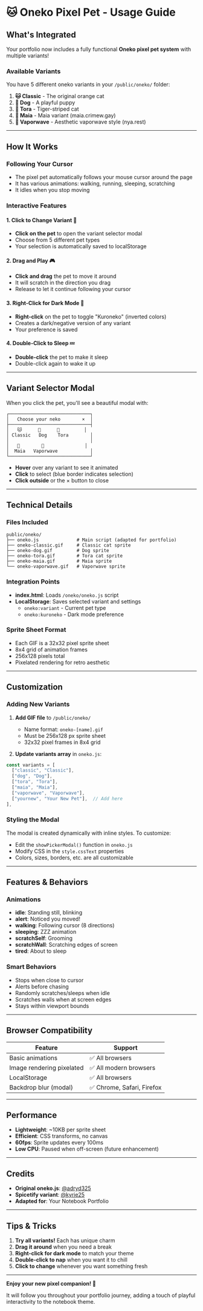 # 🐱 Oneko Pixel Pet - Usage Guide

## What's Integrated

Your portfolio now includes a fully functional **Oneko pixel pet system** with multiple variants!

### Available Variants

You have 5 different oneko variants in your `/public/oneko/` folder:

1. **🐱 Classic** - The original orange cat
2. **🐶 Dog** - A playful puppy
3. **🐯 Tora** - Tiger-striped cat
4. **👤 Maia** - Maia variant (maia.crimew.gay)
5. **🌊 Vaporwave** - Aesthetic vaporwave style (nya.rest)

---

## How It Works

### Following Your Cursor
- The pixel pet automatically follows your mouse cursor around the page
- It has various animations: walking, running, sleeping, scratching
- It idles when you stop moving

### Interactive Features

#### 1. **Click to Change Variant** 🎨
- **Click on the pet** to open the variant selector modal
- Choose from 5 different pet types
- Your selection is automatically saved to localStorage

#### 2. **Drag and Play** 🎮
- **Click and drag** the pet to move it around
- It will scratch in the direction you drag
- Release to let it continue following your cursor

#### 3. **Right-Click for Dark Mode** 🌙
- **Right-click** on the pet to toggle "Kuroneko" (inverted colors)
- Creates a dark/negative version of any variant
- Your preference is saved

#### 4. **Double-Click to Sleep** 💤
- **Double-click** the pet to make it sleep
- Double-click again to wake it up

---

## Variant Selector Modal

When you click the pet, you'll see a beautiful modal with:

```
┌──────────────────────────────┐
│   Choose your neko        ×  │
├──────────────────────────────┤
│   🐱      🐶      🐯         │
│ Classic   Dog    Tora        │
│                              │
│   👤        🌊               │
│  Maia   Vaporwave            │
└──────────────────────────────┘
```

- **Hover** over any variant to see it animated
- **Click** to select (blue border indicates selection)
- **Click outside** or the × button to close

---

## Technical Details

### Files Included
```
public/oneko/
├── oneko.js              # Main script (adapted for portfolio)
├── oneko-classic.gif     # Classic cat sprite
├── oneko-dog.gif         # Dog sprite
├── oneko-tora.gif        # Tora cat sprite
├── oneko-maia.gif        # Maia sprite
└── oneko-vaporwave.gif   # Vaporwave sprite
```

### Integration Points
- **index.html**: Loads `/oneko/oneko.js` script
- **LocalStorage**: Saves selected variant and settings
  - `oneko:variant` - Current pet type
  - `oneko:kuroneko` - Dark mode preference

### Sprite Sheet Format
- Each GIF is a 32x32 pixel sprite sheet
- 8x4 grid of animation frames
- 256x128 pixels total
- Pixelated rendering for retro aesthetic

---

## Customization

### Adding New Variants

1. **Add GIF file** to `/public/oneko/`
   - Name format: `oneko-[name].gif`
   - Must be 256x128 px sprite sheet
   - 32x32 pixel frames in 8x4 grid

2. **Update variants array** in `oneko.js`:
```javascript
const variants = [
  ["classic", "Classic"],
  ["dog", "Dog"],
  ["tora", "Tora"],
  ["maia", "Maia"],
  ["vaporwave", "Vaporwave"],
  ["yournew", "Your New Pet"],  // Add here
],
```

### Styling the Modal

The modal is created dynamically with inline styles. To customize:
- Edit the `showPickerModal()` function in `oneko.js`
- Modify CSS in the `style.cssText` properties
- Colors, sizes, borders, etc. are all customizable

---

## Features & Behaviors

### Animations
- **idle**: Standing still, blinking
- **alert**: Noticed you moved!
- **walking**: Following cursor (8 directions)
- **sleeping**: ZZZ animation
- **scratchSelf**: Grooming
- **scratchWall**: Scratching edges of screen
- **tired**: About to sleep

### Smart Behaviors
- Stops when close to cursor
- Alerts before chasing
- Randomly scratches/sleeps when idle
- Scratches walls when at screen edges
- Stays within viewport bounds

---

## Browser Compatibility

| Feature | Support |
|---------|---------|
| Basic animations | ✅ All browsers |
| Image rendering pixelated | ✅ All modern browsers |
| LocalStorage | ✅ All browsers |
| Backdrop blur (modal) | ✅ Chrome, Safari, Firefox |

---

## Performance

- **Lightweight**: ~10KB per sprite sheet
- **Efficient**: CSS transforms, no canvas
- **60fps**: Sprite updates every 100ms
- **Low CPU**: Paused when off-screen (future enhancement)

---

## Credits

- **Original oneko.js**: [@adryd325](https://github.com/adryd325/oneko.js)
- **Spicetify variant**: [@kyrie25](https://github.com/kyrie25/spicetify-oneko)
- **Adapted for**: Your Notebook Portfolio

---

## Tips & Tricks

1. **Try all variants!** Each has unique charm
2. **Drag it around** when you need a break
3. **Right-click for dark mode** to match your theme
4. **Double-click to nap** when you want it to chill
5. **Click to change** whenever you want something fresh

---

**Enjoy your new pixel companion! 🎉**

It will follow you throughout your portfolio journey, adding a touch of playful interactivity to the notebook theme.
